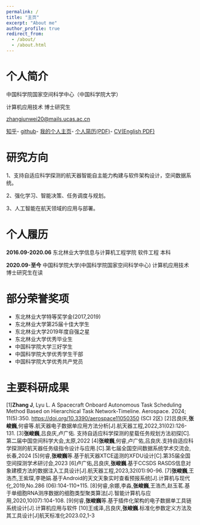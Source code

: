 ```yaml
---
permalink: /
title: "主页"
excerpt: "About me"
author_profile: true
redirect_from: 
  - /about/
  - /about.html
---
```

个人简介
======
中国科学院国家空间科学中心（中国科学院大学）

计算机应用技术 博士研究生

zhangjunwei20@mails.ucas.ac.cn

[知乎](https://www.zhihu.com/people/kfzjw008)-
[github](https://github.com/kfzjw008)-
[我的个人主页](https://www.jishestudio.com)-
[个人简历(PDF)](http://kfzjw008.github.io/files/CV-ZhangJunwei-CN.pdf)-
[CV(English PDF)](http://kfzjw008.github.io/files/CV-ZhangJunwei-EN.pdf)



研究方向
======
1、支持自适应科学探测的航天器智能自主能力构建与软件架构设计，空间数据系统。


2、强化学习、智能决策、任务调度与规划。


3、人工智能在航天领域的应用与部署。




个人履历
======
**2016.09-2020.06** 东北林业大学信息与计算机工程学院 软件工程 本科

**2020.09-至今**    中国科学院大学(中国科学院国家空间科学中心) 计算机应用技术 博士研究生在读


部分荣誉奖项
======
- 东北林业大学特等奖学金(2017,2019)
- 东北林业大学第25届十佳大学生
- 东北林业大学2019年度自强之星
- 东北林业大学优秀毕业生
- 中国科学院大学三好学生
- 中国科学院大学优秀学生干部
- 中国科学院大学优秀共产党员
  





主要科研成果
======
[1]**Zhang J**, Lyu L. A Spacecraft Onboard Autonomous Task Scheduling Method Based on Hierarchical Task Network-Timeline. Aerospace. 2024; 11(5):350. https://doi.org/10.3390/aerospace11050350  (SCI 2区)
[2]吕良庆,**张峻巍**,何睿等.航天器电子数据单应用方法分析[J].航天器工程,2022,31(02):126-131. 
[3]**张峻巍**,吕良庆,卢广佑. 支持自适应科学探测的星载任务规划方法初探[C]. 第二届中国空间科学大会,太原,2022
[4]**张峻巍**,何睿,卢广佑,吕良庆.支持自适应科学探测的航天器任务级指令设计与应用.[C].第七届全国空间数据系统学术交流会,长春,2024
[5]何睿,**张峻巍**等.基于航天器XTCE遥测的XFDU设计[C].第35届全国空间探测学术研讨会,2023
[6]卢广佑,吕良庆,**张峻巍**.基于CCSDS RASDS信息对象建模方法的数据注入工具设计[J].航天器工程,2023,32(01):90-96.
[7]**张峻巍**,王浩杰,王紫琛,李艳娟.基于Android的天文天象实时查看预报系统[J].计算机与现代化,2019,No.286
(06):104-110+115. 
[8]何睿,余娜,李淼,**张峻巍**,王浩杰,赵玉茗.基于单细胞RNA测序数据的细胞类型聚类算法[J].智能计算机与应用,2020,10(07):104-108. 
[9]何睿,**张峻巍**等.基于插件化架构的电子数据单工具链系统设计[J].计算机应用与软件 
[10]王彧泽,吕良庆,**张峻巍**.标准化参数定义方法及其工具设计[J]航天标准化2023.02,1-3

